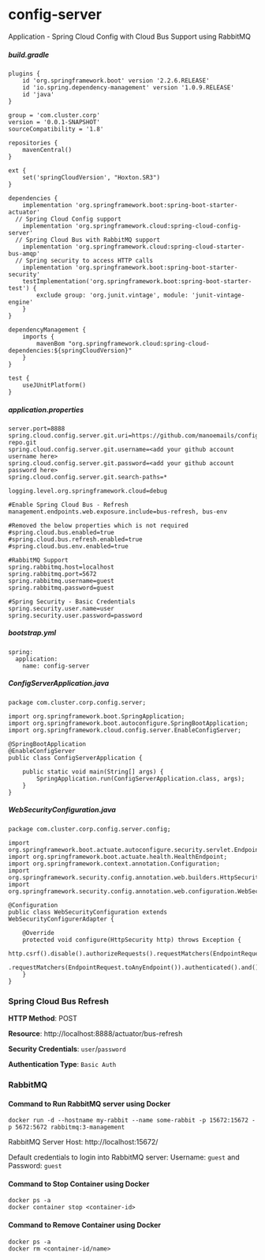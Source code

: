 # config-server
Application - Spring Cloud Config with Cloud Bus Support using RabbitMQ

##### build.gradle

```
plugins {
	id 'org.springframework.boot' version '2.2.6.RELEASE'
	id 'io.spring.dependency-management' version '1.0.9.RELEASE'
	id 'java'
}

group = 'com.cluster.corp'
version = '0.0.1-SNAPSHOT'
sourceCompatibility = '1.8'

repositories {
	mavenCentral()
}

ext {
	set('springCloudVersion', "Hoxton.SR3")
}

dependencies {
	implementation 'org.springframework.boot:spring-boot-starter-actuator'
  // Spring Cloud Config support
	implementation 'org.springframework.cloud:spring-cloud-config-server'
  // Spring Cloud Bus with RabbitMQ support
	implementation 'org.springframework.cloud:spring-cloud-starter-bus-amqp'
  // Spring security to access HTTP calls
	implementation 'org.springframework.boot:spring-boot-starter-security' 
	testImplementation('org.springframework.boot:spring-boot-starter-test') {
		exclude group: 'org.junit.vintage', module: 'junit-vintage-engine'
	}
}

dependencyManagement {
	imports {
		mavenBom "org.springframework.cloud:spring-cloud-dependencies:${springCloudVersion}"
	}
}

test {
	useJUnitPlatform()
}
```

##### application.properties

```
server.port=8888
spring.cloud.config.server.git.uri=https://github.com/manoemails/config-repo.git
spring.cloud.config.server.git.username=<add your github account username here>
spring.cloud.config.server.git.password=<add your github account password here>
spring.cloud.config.server.git.search-paths=*

logging.level.org.springframework.cloud=debug

#Enable Spring Cloud Bus - Refresh
management.endpoints.web.exposure.include=bus-refresh, bus-env

#Removed the below properties which is not required
#spring.cloud.bus.enabled=true
#spring.cloud.bus.refresh.enabled=true
#spring.cloud.bus.env.enabled=true

#RabbitMQ Support
spring.rabbitmq.host=localhost
spring.rabbitmq.port=5672
spring.rabbitmq.username=guest
spring.rabbitmq.password=guest

#Spring Security - Basic Credentials
spring.security.user.name=user
spring.security.user.password=password
```

##### bootstrap.yml

```
spring:
  application:
    name: config-server
```

##### ConfigServerApplication.java

```
package com.cluster.corp.config.server;

import org.springframework.boot.SpringApplication;
import org.springframework.boot.autoconfigure.SpringBootApplication;
import org.springframework.cloud.config.server.EnableConfigServer;

@SpringBootApplication
@EnableConfigServer
public class ConfigServerApplication {

	public static void main(String[] args) {
		SpringApplication.run(ConfigServerApplication.class, args);
	}
}
```

##### WebSecurityConfiguration.java

```
package com.cluster.corp.config.server.config;

import org.springframework.boot.actuate.autoconfigure.security.servlet.EndpointRequest;
import org.springframework.boot.actuate.health.HealthEndpoint;
import org.springframework.context.annotation.Configuration;
import org.springframework.security.config.annotation.web.builders.HttpSecurity;
import org.springframework.security.config.annotation.web.configuration.WebSecurityConfigurerAdapter;

@Configuration
public class WebSecurityConfiguration extends WebSecurityConfigurerAdapter {

	@Override
	protected void configure(HttpSecurity http) throws Exception {
		http.csrf().disable().authorizeRequests().requestMatchers(EndpointRequest.to(HealthEndpoint.class)).permitAll()
				.requestMatchers(EndpointRequest.toAnyEndpoint()).authenticated().and().httpBasic();
	}
}
```

### Spring Cloud Bus Refresh


**HTTP Method**: POST


**Resource**: http://localhost:8888/actuator/bus-refresh


**Security Credentials**: `user`/`password`

**Authentication Type**: `Basic Auth`



### RabbitMQ
#### Command to Run RabbitMQ server using Docker


```
docker run -d --hostname my-rabbit --name some-rabbit -p 15672:15672 -p 5672:5672 rabbitmq:3-management
```

RabbitMQ Server Host: http://localhost:15672/


Default credentials to login into RabbitMQ server: Username: `guest` and Password: `guest`

#### Command to Stop Container using Docker

```
docker ps -a
docker container stop <container-id>
```

#### Command to Remove Container using Docker

```
docker ps -a
docker rm <container-id/name>
```
